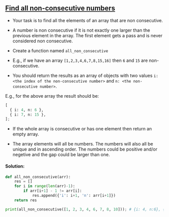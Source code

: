## [Find all non-consecutive numbers](https://www.codewars.com/kata/58f8b35fda19c0c79400020f)

- Your task is to find all the elements of an array that are non consecutive.
- A number is non consecutive if it is not exactly one larger than the previous element in the array. The first element gets a pass and is never considered non consecutive.

- Create a function named `all_non_consecutive`

- E.g., if we have an array `[1,2,3,4,6,7,8,15,16]` then `6` and `15` are non-consecutive.

- You should return the results as an array of objects with two values `i: <the index of the non-consecutive number>` and `n: <the non-consecutive number>`.

E.g., for the above array the result should be:

```python
[
  { i: 4, n: 6 },
  { i: 7, n: 15 },
];
```

- If the whole array is consecutive or has one element then return an empty array.

- The array elements will all be numbers. The numbers will also all be unique and in ascending order. The numbers could be positive and/or negetive and the gap could be larger than one.

#### Solution:

```python
def all_non_consecutive(arr):
    res = []
    for i in range(len(arr)-1):
        if arr[i+1] - 1 != arr[i]:
            res.append({'i': i+1, 'n': arr[i+1]})
    return res

print(all_non_consecutive([1, 2, 3, 4, 6, 7, 8, 10])); # {i: 4, n:6}, {i: 7, n:10}
```
